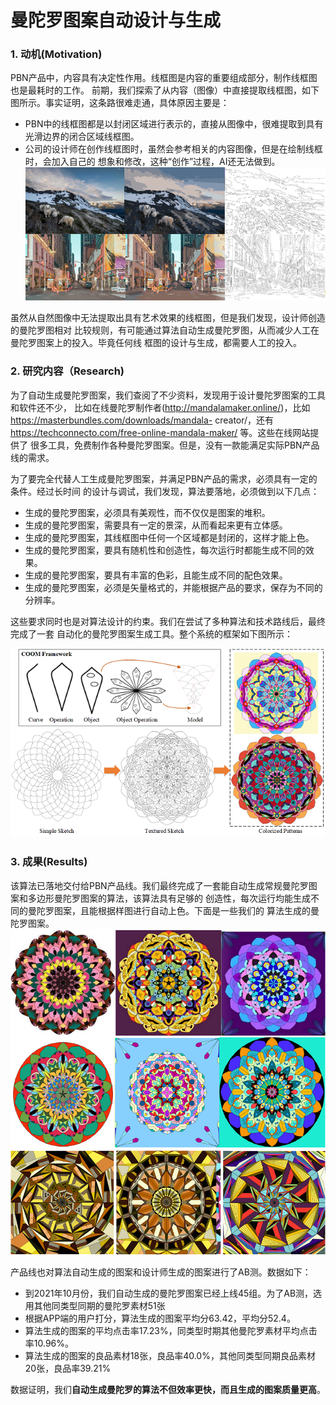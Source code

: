 # 曼陀罗图案自动设计与生成

### 1. 动机(Motivation)
PBN产品中，内容具有决定性作用。线框图是内容的重要组成部分，制作线框图也是最耗时的工作。
前期，我们探索了从内容（图像）中直接提取线框图，如下图所示。事实证明，这条路很难走通，具体原因主要是：
- PBN中的线框图都是以封闭区域进行表示的，直接从图像中，很难提取到具有光滑边界的闭合区域线框图。
- 公司的设计师在创作线框图时，虽然会参考相关的内容图像，但是在绘制线框时，会加入自己的
想象和修改，这种“创作”过程，AI还无法做到。
![从图像中提取线框图](https://raw.githubusercontent.com/zjustarstar/dailybreadResearch.github.io/gh-pages/article/product/imgs/mandala_motivation.png)

虽然从自然图像中无法提取出具有艺术效果的线框图，但是我们发现，设计师创造的曼陀罗图相对
比较规则，有可能通过算法自动生成曼陀罗图，从而减少人工在曼陀罗图案上的投入。毕竟任何线
框图的设计与生成，都需要人工的投入。

### 2. 研究内容（Research)
为了自动生成曼陀罗图案，我们查阅了不少资料，发现用于设计曼陀罗图案的工具和软件还不少，
比如在线曼陀罗制作者(http://mandalamaker.online/)，比如 https://masterbundles.com/downloads/mandala-
creator/，还有 https://techconnecto.com/free-online-mandala-maker/ 等。这些在线网站提供了
很多工具，免费制作各种曼陀罗图案。但是，没有一款能满足实际PBN产品线的需求。

为了要完全代替人工生成曼陀罗图案，并满足PBN产品的需求，必须具有一定的条件。经过长时间
的设计与调试，我们发现，算法要落地，必须做到以下几点：
+ 生成的曼陀罗图案，必须具有美观性，而不仅仅是图案的堆积。
+ 生成的曼陀罗图案，需要具有一定的景深，从而看起来更有立体感。
+ 生成的曼陀罗图案，其线框图中任何一个区域都是封闭的，这样才能上色。
+ 生成的曼陀罗图案，要具有随机性和创造性，每次运行时都能生成不同的效果。
+ 生成的曼陀罗图案，要具有丰富的色彩，且能生成不同的配色效果。
+ 生成的曼陀罗图案，必须是矢量格式的，并能根据产品的要求，保存为不同的分辨率。

这些要求同时也是对算法设计的约束。我们在尝试了多种算法和技术路线后，最终完成了一套
自动化的曼陀罗图案生成工具。整个系统的框架如下图所示：

![曼陀罗图案生成框架](https://raw.githubusercontent.com/zjustarstar/dailybreadResearch.github.io/gh-pages/article/product/imgs/mandala_flowchart.png)


### 3. 成果(Results)
该算法已落地交付给PBN产品线。我们最终完成了一套能自动生成常规曼陀罗图案和多边形曼陀罗图案的算法，该算法具有足够的
创造性，每次运行均能生成不同的曼陀罗图案，且能根据样图进行自动上色。下面是一些我们的
算法生成的曼陀罗图案。
![曼陀罗效果图](https://raw.githubusercontent.com/zjustarstar/dailybreadResearch.github.io/gh-pages/article/product/imgs/mandala_regular.png)
![曼陀罗效果图](https://raw.githubusercontent.com/zjustarstar/dailybreadResearch.github.io/gh-pages/article/product/imgs/mandala_polygon.png)

产品线也对算法自动生成的图案和设计师生成的图案进行了AB测。数据如下：
+ 到2021年10月份，我们自动生成的曼陀罗图案已经上线45组。为了AB测，选用其他同类型同期的曼陀罗素材51张
+ 根据APP端的用户打分，算法生成的图案平均分63.42，平均分52.4。
+ 算法生成的图案的平均点击率17.23%，同类型时期其他曼陀罗素材平均点击率10.96%。
+ 算法生成的图案的良品素材18张，良品率40.0%，其他同类型同期良品素材20张，良品率39.21%

数据证明，我们**自动生成曼陀罗的算法不但效率更快，而且生成的图案质量更高**。



